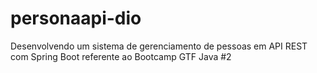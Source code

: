 # personaapi-dio
Desenvolvendo um sistema de gerenciamento de pessoas em API REST com Spring Boot referente ao Bootcamp GTF Java #2
